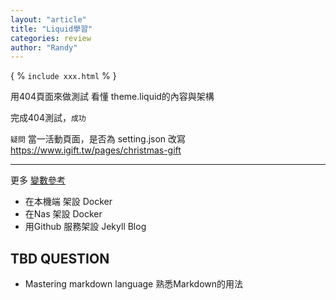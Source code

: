 ```yaml
---
layout: "article"
title: "Liquid學習"
categories: review
author: "Randy"
---
```


 { % ``` include xxx.html ```  % }

用404頁面來做測試
看懂 theme.liquid的內容與架構


完成404測試，`成功`


`疑問`
當一活動頁面，是否為 setting.json 改寫
https://www.igift.tw/pages/christmas-gift
<hr>
更多 <a href="https://jekyllrb.com/docs/variables/">變數參考</a>

- 在本機端 架設 Docker
- 在Nas 架設 Docker
- 用Github 服務架設 Jekyll Blog


## TBD QUESTION
- Mastering markdown language 熟悉Markdown的用法
